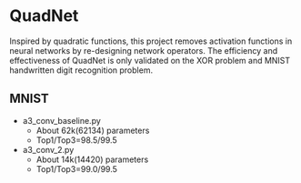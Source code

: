 # QuadNet
Inspired by quadratic functions, this project removes activation functions in neural networks by re-designing network operators.
The efficiency and effectiveness of QuadNet is only validated on the XOR problem and MNIST handwritten digit recognition problem.
## MNIST
- a3_conv_baseline.py
    * About 62k(62134) parameters
    * Top1/Top3=98.5/99.5
- a3_conv_2.py
    * About 14k(14420) parameters
    * Top1/Top3=99.0/99.5